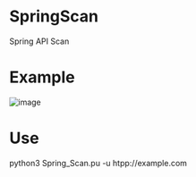 # SpringScan
Spring API Scan

# Example
![image](https://user-images.githubusercontent.com/100123029/163125233-7e284458-e9a5-4241-bff9-73d4c33288e9.png)

# Use

python3 Spring_Scan.pu -u htpp://example.com

